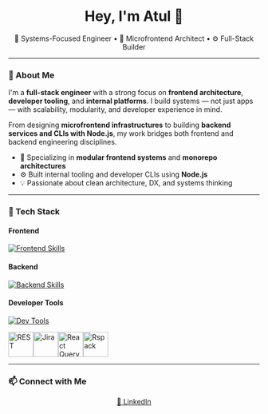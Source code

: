 <h1 align="center">Hey, I'm Atul 👋</h1>

<p align="center">
  🧠 Systems-Focused Engineer • 🧩 Microfrontend Architect • ⚙️ Full-Stack Builder
</p>

---

### 🧠 About Me

I'm a **full-stack engineer** with a strong focus on **frontend architecture**, **developer tooling**, and **internal platforms**. I build systems — not just apps — with scalability, modularity, and developer experience in mind.

From designing **microfrontend infrastructures** to building **backend services and CLIs with Node.js**, my work bridges both frontend and backend engineering disciplines.

- 🧱 Specializing in **modular frontend systems** and **monorepo architectures**
- ⚙️ Built internal tooling and developer CLIs using **Node.js**
- 💡 Passionate about clean architecture, DX, and systems thinking

---

### 🧰 Tech Stack

#### Frontend

[![Frontend Skills](https://skillicons.dev/icons?i=react,nextjs,typescript,javascript,html,css,tailwind,styledcomponents,sass,redux,webpack,babel,rollupjs,gulp,cypress,jest,electron)](https://skillicons.dev)

#### Backend

[![Backend Skills](https://skillicons.dev/icons?i=nodejs,nestjs,firebase,express,graphql,mongodb,docker,kubernetes,redis,java,spring,postgres)](https://skillicons.dev)

#### Developer Tools

[![Dev Tools](https://skillicons.dev/icons?i=git,github,bitbucket,vscode,idea,postman,figma,netlify,npm,pnpm,yarn,sentry,gcp)](https://skillicons.dev)


<div style="display: flex;">
  <img src="https://raw.githubusercontent.com/marwin1991/profile-technology-icons/main/icons/rest.png" alt="REST" width="50" height="50" />
  <img src="https://raw.githubusercontent.com/marwin1991/profile-technology-icons/main/icons/jira.png" alt="Jira" width="50" height="50" />
  <img src="https://raw.githubusercontent.com/marwin1991/profile-technology-icons/main/icons/react_query.png" alt="React Query" width="50" height="50" />
  <img src="https://assets.rspack.dev/rsdoctor/rsdoctor-logo-480x480.png" alt="Rspack" width="50" height="50" />
</div>





---

### 📫 Connect with Me

<p align="center">
  <a href="https://www.linkedin.com/in/en-atul/" target="_blank">🔗 LinkedIn</a>
  <!-- <a href="mailto:en.atul.99@gmail.com">📧 Email</a> -->
</p>

